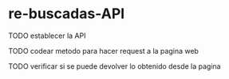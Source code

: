 # re-buscadas-API

TODO establecer la API 

TODO codear metodo para hacer request a la pagina web

TODO verificar si se puede devolver lo obtenido desde la pagina 
